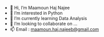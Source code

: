 - 👋 Hi, I’m Maamoun Haj Najee
- 👀 I’m interested in Python
- 🌱 I’m currently learning Data Analysis
- 💞️ I’m looking to collaborate on ...
- 📫 Email : maamoun.haj.najeeb@gmail.com

<!---
maamoun3911/maamoun3911 is a ✨ special ✨ repository because its `README.md` (this file) appears on your GitHub profile.
You can click the Preview link to take a look at your changes.
--->
